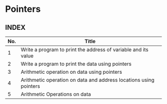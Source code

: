 # Pointers

## INDEX

|No.|Title|
|----|-----------|
|1| Write a program to print the address of variable and its value |
|2| Write a program to print the data using pointers |
|3| Arithmetic operation on data using pointers|
|4| Arithmetic operation on data and address locations using pointers |
|5| Arithmetic Operations on data|


